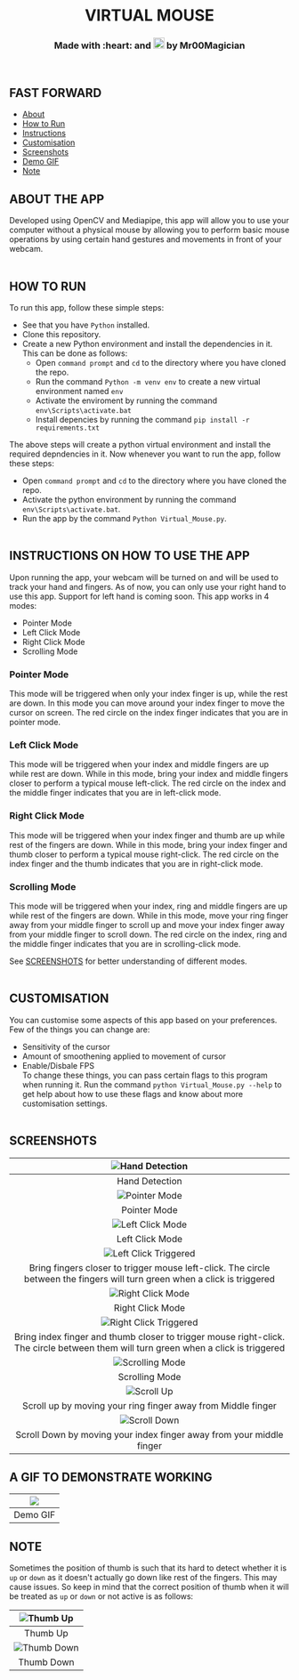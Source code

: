 <h1 align = "center">VIRTUAL MOUSE</h1>
<h3 align = "center">Made with :heart: and <img title = "Python" src = "https://user-images.githubusercontent.com/92143521/166102826-59081947-8e61-4e41-87d6-58ef893f0187.svg" height = "20px"> by Mr00Magician
</h3>
<br>

## FAST FORWARD
- [About](#ABOUT)
- [How to Run](#HOW-TO-RUN)
- [Instructions](#INSTRUCTIONS)
- [Customisation](#CUSTOMISATION)
- [Screenshots](#SCREENSHOTS)
- [Demo GIF](#GIF)
- [Note](#NOTE)

<h2 id ="ABOUT"> ABOUT THE APP </h2>

Developed using OpenCV and Mediapipe, this app will allow you to use your computer without a physical mouse by allowing you to perform basic mouse operations by using certain hand gestures and movements in front of your webcam. <br> <br>

<h2 id ="HOW-TO-RUN"> HOW TO RUN </h2>

To run this app, follow these simple steps:
- See that you have `Python` installed.
- Clone this repository.
- Create a new Python environment and install the dependencies in it. This can be done as follows:
  - Open `command prompt` and `cd` to the directory where you have cloned the repo.
  - Run the command `Python -m venv env` to create a new virtual environment named `env`
  - Activate the enviroment by running the command `env\Scripts\activate.bat`
  - Install depencies by running the command `pip install -r requirements.txt` <br> 

The above steps will create a python virtual environment and install the required depndencies in it. Now whenever you want to run the app, follow these steps:
- Open `command prompt` and `cd` to the directory where you have cloned the repo.
- Activate the python environment by running the command `env\Scripts\activate.bat`.
- Run the app by the command `Python Virtual_Mouse.py`. <br> <br>

<h2 id ="INSTRUCTIONS"> INSTRUCTIONS ON HOW TO USE THE APP </h2>

Upon running the app, your webcam will be turned on and will be used to track your hand and fingers. As of now, you can only use your right hand to use this app. Support for left hand is coming soon.
This app works in 4 modes:
- Pointer Mode
- Left Click Mode
- Right Click Mode
- Scrolling Mode

### Pointer Mode
This mode will be triggered when only your index finger is up, while the rest are down. In this mode you can move around your index finger to move the cursor on screen. The red circle on the index finger indicates that you are in pointer mode.

### Left Click Mode
This mode will be triggered when your index and middle fingers are up while rest are down. While in this mode, bring your index and middle fingers closer to perform a typical mouse left-click. The red circle on the index and the middle finger indicates that you are in left-click mode.

### Right Click Mode
This mode will be triggered when your index finger and thumb are up while rest of the fingers are down. While in this mode, bring your index finger and thumb closer to perform a typical mouse right-click. The red circle on the index finger and the thumb indicates that you are in right-click mode.

### Scrolling Mode
This mode will be triggered when your index, ring and middle fingers are up while rest of the fingers are down. While in this mode, move your ring finger away from your middle finger to scroll up and move your index finger away from your middle finger to scroll down. The red circle on the index, ring and the middle finger indicates that you are in scrolling-click mode.


See [SCREENSHOTS](#SCREENSHOTS) for better understanding of different modes. <br> <br>

<h2 id = "CUSTOMISATION"> CUSTOMISATION </h2>

You can customise some aspects of this app based on your preferences. Few of the things you can change are:
- Sensitivity of the cursor
- Amount of smoothening applied to movement of cursor
- Enable/Disbale FPS <br>
To change these things, you can pass certain flags to this program when running it. Run the command `python Virtual_Mouse.py --help` to get help about how to use these flags and know about more customisation settings. <br> <br>

<h2 id = "SCREENSHOTS">SCREENSHOTS</h2>

|![Hand Detection](https://user-images.githubusercontent.com/92143521/189514478-a3d81356-e26b-4f6f-a39a-76743030fb60.png)|
|:--:|
|Hand Detection|
|![Pointer Mode](https://user-images.githubusercontent.com/92143521/189514543-4cf30248-185d-4de3-a81e-0de066068679.png)|
|Pointer Mode|
|![Left Click Mode](https://user-images.githubusercontent.com/92143521/189514619-944268b0-aff3-4000-a09a-e45967a50dc5.png)|
|Left Click Mode|
|![Left Click Triggered](https://user-images.githubusercontent.com/92143521/189514701-54cd7cd4-1bd1-4cb9-9bfc-5a6df165e7f8.png)|
|Bring fingers closer to trigger mouse left-click. The circle between the fingers will turn green when a click is triggered|
|![Right Click Mode](https://user-images.githubusercontent.com/92143521/189514735-cf795679-b1c8-440f-89bf-bd721e8b85da.png)|
|Right Click Mode|
|![Right Click Triggered](https://user-images.githubusercontent.com/92143521/189514749-fea7170b-43b7-47e9-b4d9-5d51355f446b.png)|
|Bring index finger and thumb closer to trigger mouse right-click. The circle between them will turn green when a click is triggered|
|![Scrolling Mode](https://user-images.githubusercontent.com/92143521/189514796-d35650f8-4c09-4f51-841d-014825c311e2.png)|
|Scrolling Mode|
|![Scroll Up](https://user-images.githubusercontent.com/92143521/189514824-4da7de44-4407-4667-b680-3037d14a8a11.png)|
|Scroll up by moving your ring finger away from Middle finger|
|![Scroll Down](https://user-images.githubusercontent.com/92143521/189514879-4f01d021-bf01-4089-a128-3fc14282d3d3.png)|
|Scroll Down by moving your index finger away from your middle finger| <br> <br>

<h2 id ="GIF"> A GIF TO DEMONSTRATE WORKING </h2>

|<img src="Assets/Demo GIF.gif">|
|:--:|
|Demo GIF| <br> <br>

<h2 id = "NOTE"> NOTE </h2>

Sometimes the position of thumb is such that its hard to detect whether it is `up` or `down` as it doesn't actually go down like rest of the fingers. This may cause issues. So keep in mind that the correct position of thumb when it will be treated as `up` or `down` or not active is as follows:

|![Thumb Up](https://user-images.githubusercontent.com/92143521/189515361-6e7651aa-e83b-4731-8326-a3ad4021c1c5.png)|
|:--:|
|Thumb Up|
|![Thumb Down](https://user-images.githubusercontent.com/92143521/189515383-f6276c7f-5cb7-4c29-8c2b-0d6a8c3f1657.png)|
|Thumb Down|
